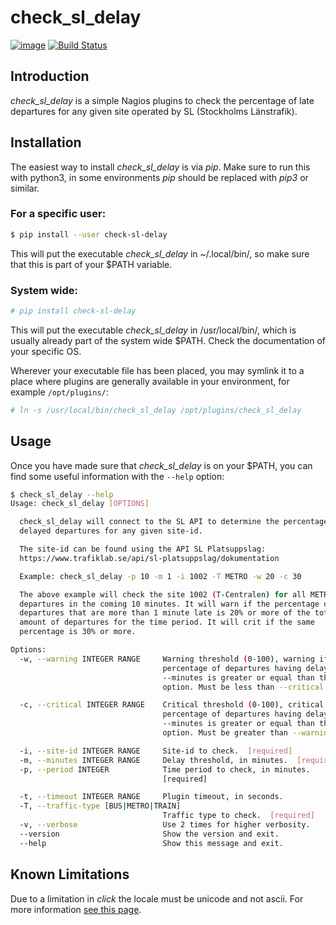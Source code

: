 check\_sl\_delay
================
[![image](https://img.shields.io/pypi/v/check_sl_delay.svg)](https://pypi.python.org/pypi/check_sl_delay)
[![Build Status](https://travis-ci.com/johanthoren/check_sl_delay.svg?token=xKPVyJ8cXNtwnz8Trqfu&branch=master)](https://travis-ci.com/johanthoren/check_sl_delay)

## Introduction

*check_sl_delay* is a simple Nagios plugins to check the percentage of late departures for any given site operated by SL (Stockholms Länstrafik).

## Installation

The easiest way to install *check_sl_delay* is via *pip*. Make sure to run this with python3, in some environments *pip* should be replaced with *pip3* or similar.

### For a specific user:
```bash
$ pip install --user check-sl-delay
```

This will put the executable *check_sl_delay* in ~/.local/bin/, so make sure that this is part of your $PATH variable.

### System wide:
```bash
# pip install check-sl-delay
```

This will put the executable *check_sl_delay* in /usr/local/bin/, which is usually already part of the system wide $PATH. Check the documentation of your specific OS.

Wherever your executable file has been placed, you may symlink it to a place where plugins are generally available in your environment, for example `/opt/plugins/`:

```bash
# ln -s /usr/local/bin/check_sl_delay /opt/plugins/check_sl_delay
```

## Usage

Once you have made sure that *check_sl_delay* is on your $PATH, you can find some useful information with the `--help` option:

```bash
$ check_sl_delay --help
Usage: check_sl_delay [OPTIONS]

  check_sl_delay will connect to the SL API to determine the percentage of
  delayed departures for any given site-id.

  The site-id can be found using the API SL Platsuppslag:
  https://www.trafiklab.se/api/sl-platsuppslag/dokumentation

  Example: check_sl_delay -p 10 -m 1 -i 1002 -T METRO -w 20 -c 30

  The above example will check the site 1002 (T-Centralen) for all METRO
  departures in the coming 10 minutes. It will warn if the percentage of
  departures that are more than 1 minute late is 20% or more of the total
  amount of departures for the time period. It will crit if the same
  percentage is 30% or more.

Options:
  -w, --warning INTEGER RANGE     Warning threshold (0-100), warning if the
                                  percentage of departures having delays above
                                  --minutes is greater or equal than this
                                  option. Must be less than --critical.

  -c, --critical INTEGER RANGE    Critical threshold (0-100), critical if the
                                  percentage of departures having delays above
                                  --minutes is greater or equal than this
                                  option. Must be greater than --warning.

  -i, --site-id INTEGER RANGE     Site-id to check.  [required]
  -m, --minutes INTEGER RANGE     Delay threshold, in minutes.  [required]
  -p, --period INTEGER            Time period to check, in minutes.
                                  [required]

  -t, --timeout INTEGER RANGE     Plugin timeout, in seconds.
  -T, --traffic-type [BUS|METRO|TRAIN]
                                  Traffic type to check.  [required]
  -v, --verbose                   Use 2 times for higher verbosity.
  --version                       Show the version and exit.
  --help                          Show this message and exit.
  ```

## Known Limitations

Due to a limitation in *click* the locale must be unicode and not ascii. For more information [see this page](http://click.palletsprojects.com/en/5.x/python3/#python-3-surrogate-handling "Python 3 Surrogate Handling in Click").
